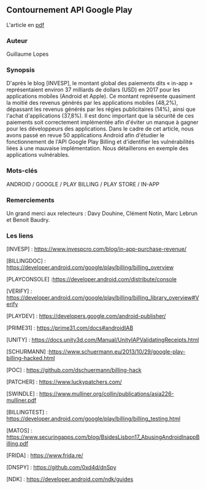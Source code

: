 ## Contournement API Google Play

L'article en [pdf](https://github.com/randorisec/articles/blob/master/MISC106_Billing/misc106-Contournement-API-Google-Play-cc.pdf)

### Auteur
Guillaume Lopes

### Synopsis
D'après le blog [INVESP], le montant global des paiements dits « in-app » représentaient environ 37 milliards de dollars (USD) en 2017 pour les applications mobiles (Android et Apple). Ce montant représente quasiment la moitié des revenus générés par les applications mobiles (48,2%), dépassant les revenus générés par les régies publicitaires (14%), ainsi que l'achat d'applications (37,8%). Il est donc important que la sécurité de ces paiements soit correctement implémentée afin d'éviter un manque à gagner pour les développeurs des applications. Dans le cadre de cet article, nous avons passé en revue 50 applications Android afin d'étudier le fonctionnement de l'API Google Play Billing et d'identifier les vulnérabilités liées à une mauvaise implémentation. Nous détaillerons en exemple des applications vulnérables.

### Mots-clés
ANDROID / GOOGLE / PLAY BILLING / PLAY STORE / IN-APP

### Remerciements
Un grand merci aux relecteurs : Davy Douhine, Clément Notin, Marc Lebrun et Benoit Baudry. 

### Les liens
[INVESP] : https://www.invespcro.com/blog/in-app-purchase-revenue/

[BILLINGDOC] : https://developer.android.com/google/play/billing/billing_overview

[PLAYCONSOLE] :https://developer.android.com/distribute/console

[VERIFY] : https://developer.android.com/google/play/billing/billing_library_overview#Verify

[PLAYDEV] : https://developers.google.com/android-publisher/

[PRIME31] : https://prime31.com/docs#androidIAB

[UNITY] : https://docs.unity3d.com/Manual/UnityIAPValidatingReceipts.html

[SCHURMANN] :https://www.schuermann.eu/2013/10/29/google-play-billing-hacked.html

[POC] : https://github.com/dschuermann/billing-hack

[PATCHER] : https://www.luckypatchers.com/

[SWINDLE] : https://www.mulliner.org/collin/publications/asia226-mulliner.pdf

[BILLINGTEST] : https://developer.android.com/google/play/billing/billing_testing.html

[MATOS] : https://www.securingapps.com/blog/BsidesLisbon17_AbusingAndroidInappBilling.pdf

[FRIDA] : https://www.frida.re/

[DNSPY] : https://github.com/0xd4d/dnSpy

[NDK] : https://developer.android.com/ndk/guides
